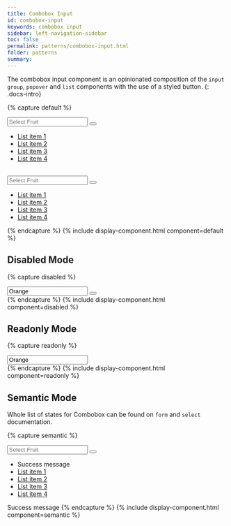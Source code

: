 ```yaml
---
title: Combobox Input
id: combobox-input
keywords: combobox input
sidebar: left-navigation-sidebar
toc: false
permalink: patterns/combobox-input.html
folder: patterns
summary:
---
```


The combobox input component is an opinionated composition of the `input group`, `popover` and `list` components with the use of a styled button.
{: .docs-intro}

{% capture default %}
<div class="documentation-site-popover-container">
  <div class="fd-popover">
      <div class="fd-popover__control" aria-controls="F4GcX348" aria-expanded="false" aria-haspopup="true">
          <div class="fd-input-group fd-input-group--control">
              <input type="text" class="fd-input fd-input-group__input" id="" placeholder="Select Fruit">
              <span class="fd-input-group__addon fd-input-group__addon--button">
                  <button class="fd-input-group__button fd-button--light sap-icon--navigation-down-arrow" aria-controls="F4GcX348" aria-expanded="false" aria-haspopup="true"></button>
              </span>
          </div>
      </div>
      <div class="fd-popover__body fd-popover__body--no-arrow fd-popover__body--dropdown" aria-hidden="true" id="F4GcX348">
            <ul class="fd-dropdown" role="listbox">
                <li role="option">
                    <a href="#" class="fd-dropdown__item is-selected">
                        <span class="fd-dropdown__title">List item 1</span>
                    </a>
                </li>
                <li role="option">
                    <a href="#" class="fd-dropdown__item">
                        <span class="fd-dropdown__title">List item 2</span>
                    </a>
                </li>
                <li role="option">
                    <a href="#" class="fd-dropdown__item">
                        <span class="fd-dropdown__title">List item 3</span>
                    </a>
                </li>
                <li role="option">
                    <a href="#" class="fd-dropdown__item">
                        <span class="fd-dropdown__title">List item 4</span>
                    </a>
                </li>
            </ul>
      </div>
  </div>
</div>

<br>

<div class="documentation-site-popover-container">
  <div class="fd-popover">
      <div class="fd-popover__control" aria-controls="F4GcX34" aria-expanded="false" aria-haspopup="true">
                <div class="fd-input-group fd-input-group--control">
                    <input type="text" class="fd-input fd-input--compact fd-input-group__input" id="" placeholder="Select Fruit">
                    <span class="fd-input-group__addon fd-input-group__addon--compact fd-input-group__addon--button">
                        <button class="fd-input-group__button fd-button--compact fd-button--light sap-icon--navigation-down-arrow fd-select__button" aria-controls="F4GcX34" aria-expanded="false" aria-haspopup="true"></button>
                    </span>
                </div>
            </div>
      <div class="fd-popover__body fd-popover__body--no-arrow fd-popover__body--dropdown" aria-hidden="true" id="F4GcX34">
            <ul class="fd-dropdown fd-dropdown--compact" role="listbox">
                <li role="option">
                    <a href="#" class="fd-dropdown__item is-selected">
                        <span class="fd-dropdown__title">List item 1</span>
                    </a>
                </li>
                <li role="option">
                    <a href="#" class="fd-dropdown__item">
                        <span class="fd-dropdown__title">List item 2</span>
                    </a>
                </li>
                <li role="option">
                    <a href="#" class="fd-dropdown__item">
                        <span class="fd-dropdown__title">List item 3</span>
                    </a>
                </li>
                <li role="option">
                    <a href="#" class="fd-dropdown__item">
                        <span class="fd-dropdown__title">List item 4</span>
                    </a>
                </li>
            </ul>
      </div>
  </div>
</div>
{% endcapture %}
{% include display-component.html component=default %}



## Disabled Mode
{% capture disabled %}
<div class="fd-popover">
  <div class="fd-popover__control" aria-controls="F4GcX348" aria-expanded="false" aria-haspopup="true" aria-disabled="true" disabled>
      <div class="fd-input-group fd-input-group--control" aria-disabled="true" disabled>
          <input type="text" class="fd-input fd-input-group__input" id="" value="Orange" placeholder="Select Fruit">
          <span class="fd-input-group__addon fd-input-group__addon--button">
              <button class="fd-input-group__button fd-button--light sap-icon--navigation-down-arrow fd-select__button"></button>
          </span>
      </div>
  </div>
</div>
{% endcapture %}
{% include display-component.html component=disabled %}



## Readonly Mode
{% capture readonly %}
<div class="fd-popover">
  <div class="fd-popover__control" aria-controls="F4GcX348" aria-expanded="false" aria-haspopup="false" aria-readonly="true" readonly>
      <input type="text" class="fd-input fd-input-group__input" id="" value="Orange" aria-readonly="true" readonly>
  </div>
</div>
{% endcapture %}
{% include display-component.html component=readonly %}


## Semantic Mode
Whole list of states for Combobox can be found on `form` and `select` documentation.

{% capture semantic %}
<div class="documentation-site-popover-container">
  <div class="fd-popover">
      <div class="fd-popover__control" aria-controls="F4GcEX34" aria-expanded="false" aria-haspopup="true">
                <div class="fd-input-group fd-input-group--control is-valid">
                    <input type="text" class="fd-input fd-input--compact fd-input-group__input" id="" placeholder="Select Fruit">
                    <span class="fd-input-group__addon fd-input-group__addon--compact fd-input-group__addon--button">
                        <button class="fd-input-group__button fd-button--compact fd-button--light sap-icon--navigation-down-arrow fd-select__button" 
                        aria-controls="F4GcEX34" aria-expanded="false" aria-haspopup="true"></button>
                    </span>
                </div>
            </div>
      <div class="fd-popover__body fd-popover__body--no-arrow fd-popover__body--dropdown" aria-hidden="true" id="F4GcEX34">
            <ul class="fd-dropdown fd-dropdown--has-message fd-dropdown--compact" role="listbox">
                <li class="fd-dropdown__message fd-dropdown__message--success">Success message</li>
                <li role="option">
                    <a href="#" class="fd-dropdown__item is-selected">
                        <span class="fd-dropdown__title">List item 1</span>
                    </a>
                </li>
                <li role="option">
                    <a href="#" class="fd-dropdown__item">
                        <span class="fd-dropdown__title">List item 2</span>
                    </a>
                </li>
                <li role="option">
                    <a href="#" class="fd-dropdown__item">
                        <span class="fd-dropdown__title">List item 3</span>
                    </a>
                </li>
                <li role="option">
                    <a href="#" class="fd-dropdown__item">
                        <span class="fd-dropdown__title">List item 4</span>
                    </a>
                </li>
            </ul>
      </div>
  </div>
</div>
<span class="fd-form-message fd-form-message--static fd-form-message--success">Success message</span>
{% endcapture %}
{% include display-component.html component=semantic %}
